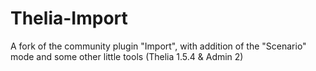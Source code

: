 Thelia-Import
=============

A fork of the community plugin "Import", with addition of the "Scenario" mode and some other little tools (Thelia 1.5.4 &amp; Admin 2)
